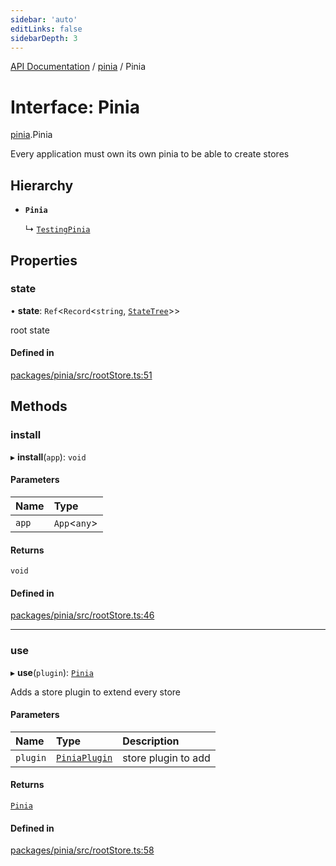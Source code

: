 ```yaml
---
sidebar: 'auto'
editLinks: false
sidebarDepth: 3
---
```


[API Documentation](../index.md) / [pinia](../modules/pinia.md) / Pinia

# Interface: Pinia

[pinia](../modules/pinia.md).Pinia

Every application must own its own pinia to be able to create stores

## Hierarchy

- **`Pinia`**

  ↳ [`TestingPinia`](pinia_testing.TestingPinia.md)

## Properties

### state

• **state**: `Ref`<`Record`<`string`, [`StateTree`](../modules/pinia.md#statetree)\>\>

root state

#### Defined in

[packages/pinia/src/rootStore.ts:51](https://github.com/vuejs/pinia/blob/2b998ee/packages/pinia/src/rootStore.ts#L51)

## Methods

### install

▸ **install**(`app`): `void`

#### Parameters

| Name  | Type          |
| :---- | :------------ |
| `app` | `App`<`any`\> |

#### Returns

`void`

#### Defined in

[packages/pinia/src/rootStore.ts:46](https://github.com/vuejs/pinia/blob/2b998ee/packages/pinia/src/rootStore.ts#L46)

---

### use

▸ **use**(`plugin`): [`Pinia`](pinia.Pinia.md)

Adds a store plugin to extend every store

#### Parameters

| Name     | Type                                  | Description         |
| :------- | :------------------------------------ | :------------------ |
| `plugin` | [`PiniaPlugin`](pinia.PiniaPlugin.md) | store plugin to add |

#### Returns

[`Pinia`](pinia.Pinia.md)

#### Defined in

[packages/pinia/src/rootStore.ts:58](https://github.com/vuejs/pinia/blob/2b998ee/packages/pinia/src/rootStore.ts#L58)
